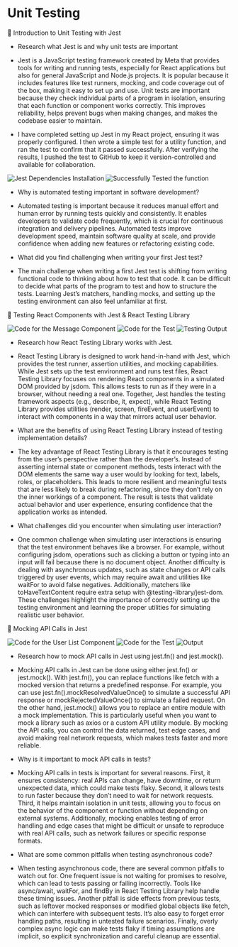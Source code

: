 # Unit Testing

📌 Introduction to Unit Testing with Jest

- Research what Jest is and why unit tests are important

- Jest is a JavaScript testing framework created by Meta that provides tools for
  writing and running tests, especially for React applications but also for
  general JavaScript and Node.js projects. It is popular because it includes
  features like test runners, mocking, and code coverage out of the box, making
  it easy to set up and use. Unit tests are important because they check
  individual parts of a program in isolation, ensuring that each function or
  component works correctly. This improves reliability, helps prevent bugs when
  making changes, and makes the codebase easier to maintain.

- I have completed setting up Jest in my React project, ensuring it was properly
  configured. I then wrote a simple test for a utility function, and ran the
  test to confirm that it passed successfully. After verifying the results, I
  pushed the test to GitHub to keep it version-controlled and available for
  collaboration.

![Jest Dependencies Installation](JestDependenciesInstallation.png)
![Successfully Tested the function](JestTestSuccess.png)

- Why is automated testing important in software development?

- Automated testing is important because it reduces manual effort and human
  error by running tests quickly and consistently. It enables developers to
  validate code frequently, which is crucial for continuous integration and
  delivery pipelines. Automated tests improve development speed, maintain
  software quality at scale, and provide confidence when adding new features or
  refactoring existing code.

- What did you find challenging when writing your first Jest test?

- The main challenge when writing a first Jest test is shifting from writing
  functional code to thinking about how to test that code. It can be difficult
  to decide what parts of the program to test and how to structure the tests.
  Learning Jest’s matchers, handling mocks, and setting up the testing
  environment can also feel unfamiliar at first.

📌 Testing React Components with Jest & React Testing Library

![Code for the Message Component](MessageReactComponent.png)
![Code for the Test](MessageReactTestingComponent.png)
![Testing Output](MessageReactTestingComponentSuccess.png)

- Research how React Testing Library works with Jest.

- React Testing Library is designed to work hand-in-hand with Jest, which
  provides the test runner, assertion utilities, and mocking capabilities. While
  Jest sets up the test environment and runs test files, React Testing Library
  focuses on rendering React components in a simulated DOM provided by jsdom.
  This allows tests to run as if they were in a browser, without needing a real
  one. Together, Jest handles the testing framework aspects (e.g., describe, it,
  expect), while React Testing Library provides utilities (render, screen,
  fireEvent, and userEvent) to interact with components in a way that mirrors
  actual user behavior.

- What are the benefits of using React Testing Library instead of testing
  implementation details?

- The key advantage of React Testing Library is that it encourages testing from
  the user’s perspective rather than the developer’s. Instead of asserting
  internal state or component methods, tests interact with the DOM elements the
  same way a user would by looking for text, labels, roles, or placeholders.
  This leads to more resilient and meaningful tests that are less likely to
  break during refactoring, since they don’t rely on the inner workings of a
  component. The result is tests that validate actual behavior and user
  experience, ensuring confidence that the application works as intended.

- What challenges did you encounter when simulating user interaction?

- One common challenge when simulating user interactions is ensuring that the
  test environment behaves like a browser. For example, without configuring
  jsdom, operations such as clicking a button or typing into an input will fail
  because there is no document object. Another difficulty is dealing with
  asynchronous updates, such as state changes or API calls triggered by user
  events, which may require await and utilities like waitFor to avoid false
  negatives. Additionally, matchers like toHaveTextContent require extra setup
  with @testing-library/jest-dom. These challenges highlight the importance of
  correctly setting up the testing environment and learning the proper utilities
  for simulating realistic user behavior.

📌 Mocking API Calls in Jest

![Code for the User List Component](UserListComponent.png)
![Code for the Test](UserListTestComponent.png)
![Output](UserListTestComponentSuccess.png)

- Research how to mock API calls in Jest using jest.fn() and jest.mock().

- Mocking API calls in Jest can be done using either jest.fn() or jest.mock().
  With jest.fn(), you can replace functions like fetch with a mocked version
  that returns a predefined response. For example, you can use
  jest.fn().mockResolvedValueOnce() to simulate a successful API response or
  mockRejectedValueOnce() to simulate a failed request. On the other hand,
  jest.mock() allows you to replace an entire module with a mock implementation.
  This is particularly useful when you want to mock a library such as axios or a
  custom API utility module. By mocking the API calls, you can control the data
  returned, test edge cases, and avoid making real network requests, which makes
  tests faster and more reliable.

- Why is it important to mock API calls in tests?

- Mocking API calls in tests is important for several reasons. First, it ensures
  consistency: real APIs can change, have downtime, or return unexpected data,
  which could make tests flaky. Second, it allows tests to run faster because
  they don’t need to wait for network requests. Third, it helps maintain
  isolation in unit tests, allowing you to focus on the behavior of the
  component or function without depending on external systems. Additionally,
  mocking enables testing of error handling and edge cases that might be
  difficult or unsafe to reproduce with real API calls, such as network failures
  or specific response formats.

- What are some common pitfalls when testing asynchronous code?

- When testing asynchronous code, there are several common pitfalls to watch out
  for. One frequent issue is not waiting for promises to resolve, which can lead
  to tests passing or failing incorrectly. Tools like async/await, waitFor, and
  findBy in React Testing Library help handle these timing issues. Another
  pitfall is side effects from previous tests, such as leftover mocked responses
  or modified global objects like fetch, which can interfere with subsequent
  tests. It’s also easy to forget error handling paths, resulting in untested
  failure scenarios. Finally, overly complex async logic can make tests flaky if
  timing assumptions are implicit, so explicit synchronization and careful
  cleanup are essential.
